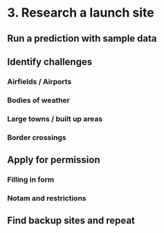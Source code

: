 # 3. Research a launch site

## Run a prediction with sample data

## Identify challenges
### Airfields / Airports
### Bodies of weather
### Large towns / built up areas
### Border crossings

## Apply for permission
### Filling in form
### Notam and restrictions

## Find backup sites and repeat

